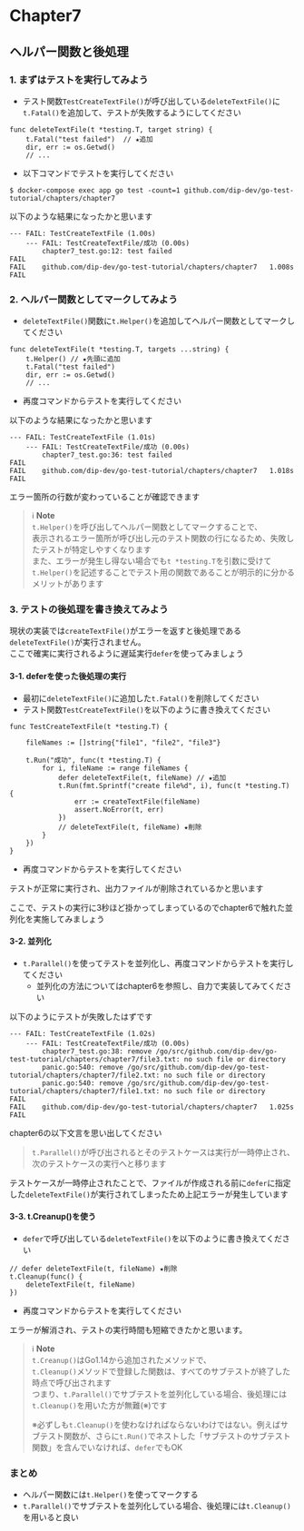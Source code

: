 # Chapter7
## ヘルパー関数と後処理

### 1. まずはテストを実行してみよう
- テスト関数`TestCreateTextFile()`が呼び出している`deleteTextFile()`に`t.Fatal()`を追加して、テストが失敗するようにしてください
```golang
func deleteTextFile(t *testing.T, target string) {
    t.Fatal("test failed")  // ★追加
    dir, err := os.Getwd()
    // ...
```
- 以下コマンドでテストを実行してください
```
$ docker-compose exec app go test -count=1 github.com/dip-dev/go-test-tutorial/chapters/chapter7
```

以下のような結果になったかと思います
```
--- FAIL: TestCreateTextFile (1.00s)
    --- FAIL: TestCreateTextFile/成功 (0.00s)
        chapter7_test.go:12: test failed
FAIL
FAIL	github.com/dip-dev/go-test-tutorial/chapters/chapter7	1.008s
FAIL
```

### 2. ヘルパー関数としてマークしてみよう
- `deleteTextFile()`関数に`t.Helper()`を追加してヘルパー関数としてマークしてください
```golang
func deleteTextFile(t *testing.T, targets ...string) {
    t.Helper() // ★先頭に追加
    t.Fatal("test failed")
    dir, err := os.Getwd()
    // ...
```
- 再度コマンドからテストを実行してください

以下のような結果になったかと思います
```
--- FAIL: TestCreateTextFile (1.01s)
    --- FAIL: TestCreateTextFile/成功 (0.00s)
        chapter7_test.go:36: test failed
FAIL
FAIL	github.com/dip-dev/go-test-tutorial/chapters/chapter7	1.018s
FAIL
```

エラー箇所の行数が変わっていることが確認できます<br>

> ℹ️ **Note**<br>
> `t.Helper()`を呼び出してヘルパー関数としてマークすることで、<br>
> 表示されるエラー箇所が呼び出し元のテスト関数の行になるため、失敗したテストが特定しやすくなります<br>
> また、エラーが発生し得ない場合でも`t *testing.T`を引数に受けて`t.Helper()`を記述することでテスト用の関数であることが明示的に分かるメリットがあります<br>

### 3. テストの後処理を書き換えてみよう
現状の実装では`createTextFile()`がエラーを返すと後処理である`deleteTextFile()`が実行されません。<br>
ここで確実に実行されるように遅延実行`defer`を使ってみましょう<br>

#### 3-1. deferを使った後処理の実行
- 最初に`deleteTextFile()`に追加した`t.Fatal()`を削除してください
- テスト関数`TestCreateTextFile()`を以下のように書き換えてください
```golang
func TestCreateTextFile(t *testing.T) {

    fileNames := []string{"file1", "file2", "file3"}

    t.Run("成功", func(t *testing.T) {
        for i, fileName := range fileNames {
            defer deleteTextFile(t, fileName) // ★追加
            t.Run(fmt.Sprintf("create file%d", i), func(t *testing.T) {
                err := createTextFile(fileName)
                assert.NoError(t, err)
            })
            // deleteTextFile(t, fileName) ★削除
        }
    })
}
```

- 再度コマンドからテストを実行してください

テストが正常に実行され、出力ファイルが削除されているかと思います<br>

ここで、テストの実行に3秒ほど掛かってしまっているのでchapter6で触れた並列化を実施してみましょう<br>

#### 3-2. 並列化
- `t.Parallel()`を使ってテストを並列化し、再度コマンドからテストを実行してください
  - 並列化の方法についてはchapter6を参照し、自力で実装してみてください

以下のようにテストが失敗したはずです<br>
```
--- FAIL: TestCreateTextFile (1.02s)
    --- FAIL: TestCreateTextFile/成功 (0.00s)
        chapter7_test.go:38: remove /go/src/github.com/dip-dev/go-test-tutorial/chapters/chapter7/file3.txt: no such file or directory
        panic.go:540: remove /go/src/github.com/dip-dev/go-test-tutorial/chapters/chapter7/file2.txt: no such file or directory
        panic.go:540: remove /go/src/github.com/dip-dev/go-test-tutorial/chapters/chapter7/file1.txt: no such file or directory
FAIL
FAIL	github.com/dip-dev/go-test-tutorial/chapters/chapter7	1.025s
FAIL
```

chapter6の以下文言を思い出してください<br>
> `t.Parallel()`が呼び出されるとそのテストケースは実行が一時停止され、次のテストケースの実行へと移ります

テストケースが一時停止されたことで、ファイルが作成される前に`defer`に指定した`deleteTextFile()`が実行されてしまったため上記エラーが発生しています<br>

#### 3-3. t.Creanup()を使う
- `defer`で呼び出している`deleteTextFile()`を以下のように書き換えてください
```golang
// defer deleteTextFile(t, fileName) ★削除
t.Cleanup(func() { 
    deleteTextFile(t, fileName)
})
```

- 再度コマンドからテストを実行してください

エラーが解消され、テストの実行時間も短縮できたかと思います。<br>

> ℹ️ **Note**<br>
> `t.Creanup()`はGo1.14から追加されたメソッドで、<br>
> `t.Cleanup()`メソッドで登録した関数は、すべてのサブテストが終了した時点で呼び出されます<br>
> つまり、`t.Parallel()`でサブテストを並列化している場合、後処理には`t.Cleanup()`を用いた方が無難(※)です<br>
> 
> ※必ずしも`t.Cleanup()`を使わなければならないわけではない。例えばサブテスト関数が、さらに`t.Run()`でネストした「サブテストのサブテスト関数」を含んでいなければ、`defer`でもOK

### まとめ
- ヘルパー関数には`t.Helper()`を使ってマークする
- `t.Parallel()`でサブテストを並列化している場合、後処理には`t.Cleanup()`を用いると良い
